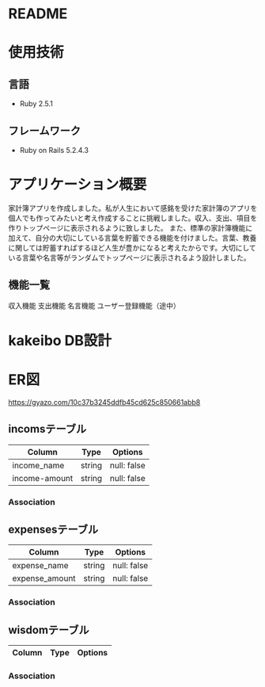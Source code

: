 # README
# 使用技術
## 言語
  - Ruby 2.5.1
## フレームワーク
  - Ruby on Rails 5.2.4.3

# アプリケーション概要
家計簿アプリを作成しました。私が人生において感銘を受けた家計簿のアプリを個人でも作ってみたいと考え作成することに挑戦しました。収入、支出、項目を作りトップページに表示されるように致しました。
また、標準の家計簿機能に加えて、自分の大切にしている言葉を貯蓄できる機能を付けました。言葉、教養に関しては貯蓄すればするほど人生が豊かになると考えたからです。大切にしている言葉や名言等がランダムでトップページに表示されるよう設計しました。

## 機能一覧
収入機能
支出機能
名言機能
ユーザー登録機能（途中）

# kakeibo DB設計
# ER図
  https://gyazo.com/10c37b3245ddfb45cd625c850661abb8
## incomsテーブル
|Column|Type|Options|
|------|----|-------|
|income_name|string|null: false|
|income-amount|string|null: false|
### Association


## expensesテーブル
|Column|Type|Options|
|------|----|-------|
|expense_name|string|null: false|
|expense_amount|string|null: false|

### Association


## wisdomテーブル
|Column|Type|Options|
|------|----|-------|

### Association